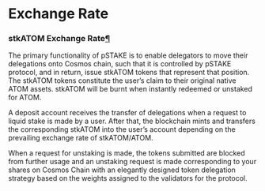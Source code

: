 # Exchange Rate

### stkATOM Exchange Rate[¶](broken-reference) <a href="#stkatom-exchange-rate" id="stkatom-exchange-rate"></a>

The primary functionality of pSTAKE is to enable delegators to move their delegations onto Cosmos chain, such that it is controlled by pSTAKE protocol, and in return, issue stkATOM tokens that represent that position. The stkATOM tokens constitute the user’s claim to their original native ATOM assets. stkATOM will be burnt when instantly redeemed or unstaked for ATOM.

A deposit account receives the transfer of delegations when a request to liquid stake is made by a user. After that, the blockchain mints and transfers the corresponding stkATOM into the user’s account depending on the prevailing exchange rate of stkATOM/ATOM.

When a request for unstaking is made, the tokens submitted are blocked from further usage and an unstaking request is made corresponding to your shares on Cosmos Chain with an elegantly designed token delegation strategy based on the weights assigned to the validators for the protocol.
